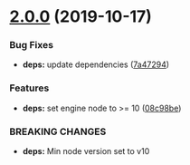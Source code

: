 # [2.0.0](https://github.com/eclass/rancher-for-ci/compare/v1.3.1...v2.0.0) (2019-10-17)


### Bug Fixes

* **deps:** update dependencies ([7a47294](https://github.com/eclass/rancher-for-ci/commit/7a472942f07bcc3213070d62e6e9d82ac40bd352))


### Features

* **deps:** set engine node to >= 10 ([08c98be](https://github.com/eclass/rancher-for-ci/commit/08c98beb32717adf3077fd0794dc0de5dc6f6a8d))


### BREAKING CHANGES

* **deps:** Min node version set to v10
